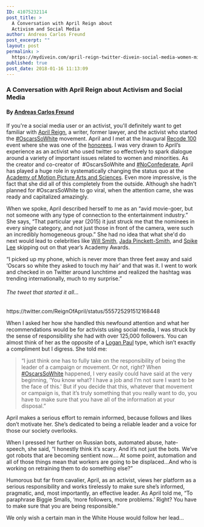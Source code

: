 ```yaml
---
ID: 41075232114
post_title: >
  A Conversation with April Reign about
  Activism and Social Media
author: Andreas Carlos Freund
post_excerpt: ""
layout: post
permalink: >
  https://mydivein.com/april-reign-twitter-divein-social-media-women-minorities-activism/
published: true
post_date: 2018-01-16 11:13:09
---
```

<h3>A Conversation with April Reign about Activism and Social Media</h3>
<h4>By <a href="http://www.twitter.com/acfreund">Andreas Carlos Freund</a></h4>
<span style="font-weight: 400">If you're a social media user or an activist, you'll definitely want to get familiar with </span><a href="http://www.reignofapril.com/"><span style="font-weight: 400">April Reign</span></a><span style="font-weight: 400">, a writer, former lawyer, and the activist who started the </span><a href="https://twitter.com/hashtag/oscarsowhite?lang=en"><span style="font-weight: 400">#OscarsSoWhite</span></a><span style="font-weight: 400"> movement. April and I met at the Inaugural </span><a href="https://www.recode.net/2017/12/6/16667200/recode-100-2017"><span style="font-weight: 400">Recode 100</span></a><span style="font-weight: 400"> event where she was one of the </span><a href="https://www.recode.net/2017/12/6/16691706/april-reign-twitter-recode-100-women-minorities-social-activist"><span style="font-weight: 400">honorees</span></a>. <span style="font-weight: 400">I was very drawn to April’s experience as an activist who used twitter so effectively to spark dialogue around a variety of important issues related to women and minorities. As the creator and co-creator of  #OscarsSoWhite and <a href="https://twitter.com/search?q=%23NoConfederate&amp;src=typd&amp;lang=en">#NoConfederate</a>, April has played a huge role in systematically changing the status quo at the <a href="http://www.oscars.org/">Academy of Motion Picture Arts and Sciences</a>. Even more impressive, is the fact that she did all of this completely from the outside. Although she hadn't planned for #OscarsSoWhite to go viral, when the attention came, she was ready and capitalized amazingly.</span>

<span style="font-weight: 400">When we spoke, April described herself to me as an “avid movie-goer, but not someone with any type of connection to the entertainment industry.” She says, “That particular year (2015) it just struck me that the nominees in every single category, and not just those in front of the camera, were such an incredibly homogeneous group.” She had no idea that what she'd do next would lead to celebrities like <a href="https://www.washingtonpost.com/news/arts-and-entertainment/wp/2016/01/18/spike-lee-and-jada-pinkett-smith-will-skip-academy-awards-after-another-oscarssowhite/?utm_term=.20fe6cc9ac41">Will Smith,</a> <a href="https://twitter.com/jadapsmith?lang=en">Jada Pinckett-Smith</a>, and <a href="https://www.40acres.com/">Spike Lee</a> skipping out on that year’s Academy Awards. </span>

<span style="font-weight: 400">“I picked up my phone, which is never more than three feet away and said ‘Oscars so white they asked to touch my hair’ and that was it. I went to work and checked in on Twitter around lunchtime and realized the hashtag was trending internationally, much to my surprise.”   </span>
<h6>The tweet that started it all...</h6>
https://twitter.com/ReignOfApril/status/555725291512168448

<span style="font-weight: 400">When I asked her how she handled this newfound attention and what her recommendations would be for activists using social media, I was struck by the sense of responsibility she had with over 125,000 followers. You can almost think of her as the opposite of a </span><a href="https://www.huffingtonpost.com/entry/logan-paul-japan-offensive-vlogs_us_5a4fdb72e4b01e1a4b14fbc9"><span style="font-weight: 400">Logan Paul</span></a><span style="font-weight: 400"> type, which isn’t exactly a compliment but I digress. She told me:</span>
<blockquote>
<p style="text-align: left"><span style="font-weight: 400">“I just think one has to fully take on the responsibility of being the leader of a campaign or movement. Or not, right? When <a href="https://twitter.com/hashtag/oscarsowhite?lang=en">#OscarsSoWhite</a> happened, I very easily could have said at the very beginning, ‘You know what? I have a job and I’m not sure I want to be the face of this.' But if you decide that this, whatever that movement or campaign is, that it’s truly something that you really want to do, you have to make sure that you have all of the information at your disposal.”</span></p>
</blockquote>
<span style="font-weight: 400">April makes a serious effort to remain informed, because follows and likes don’t motivate her. She’s dedicated to being a reliable leader and a voice for those our society overlooks. </span>

<span style="font-weight: 400">When I pressed her further on Russian bots, automated abuse, hate-speech, she said, “I honestly think it’s scary. And it’s not just the bots. We’ve got robots that are becoming sentient now…. At some point, automation and all of those things mean that workers are going to be displaced...And who is working on retraining them to do something else?”</span>

<span style="font-weight: 400">Humorous but far from cavalier, April, as an activist, views her platform as a serious responsibility and works tirelessly to make sure she’s informed, pragmatic, and, most importantly, an effective leader. As April told me, “To paraphrase Biggie Smalls, ‘more followers, more problems.’ Right? You have to make sure that you are being responsible.”</span>

<span style="font-weight: 400">We only wish a certain man in the White House would follow her lead...</span>